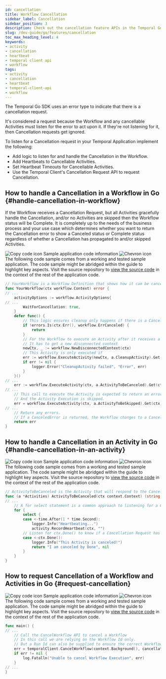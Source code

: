 ```yaml
---
id: cancellation
title: Workflow Cancellation
sidebar_label: Cancellation
sidebar_position: 3
description: Check out the cancellation feature APIs in the Temporal Go SDK.
slug: /dev-guide/go/features/cancellation
toc_max_heading_level: 4
keywords:
- activity
- cancellation
- heartbeat
- temporal client api
- workflow
tags:
- activity
- cancellation
- heartbeat
- temporal-client-api
- workflow
---
```


<!-- THIS FILE IS GENERATED. DO NOT EDIT THIS FILE DIRECTLY -->

The Temporal Go SDK uses an error type to indicate that there is a cancellation request.

It's considered a request because the Workflow and any cancellable Activities must listen for the error to act upon it.
If they're not listening for it, then Cancellation requests get ignored.

To listen for a Cancellation request in your Temporal Application implement the following:

- Add logic to listen for and handle the Cancellation in the Workflow.
- Add Heartbeats to Cancellable Activities.
- Set Heartbeat Timeouts for Cancellable Activities.
- Use the Temporal Client's Cancellation Request API to request Cancellation.

## How to handle a Cancellation in a Workflow in Go {#handle-cancellation-in-workflow}

<!-- DO NOT EDIT THIS FILE DIRECTLY.
THIS FILE IS GENERATED from https://github.com/temporalio/documentation-samples-go/blob/edu-1036.sc.00/features/cancellation/workflow.go. -->

If the Workflow receives a Cancellation Request, but all Activities gracefully handle the Cancellation, and/or no Activities are skipped then the Workflow status will be Complete.
It is completely up to the needs of the business process and your use case which determines whether you want to return the Cancellation error to show a Canceled status or Complete status regardless of whether a Cancellation has propagated to and/or skipped Activities.

<div class="copycode-notice-container"><div class="copycode-notice"><img data-style="copycode-icon" src="/icons/copycode.png" alt="Copy code icon" /> Sample application code information <img id="i-a4544090-b06b-4120-83b1-896a1d814d69" data-event="clickable-copycode-info" data-style="chevron-icon" src="/icons/chevron.png" alt="Chevron icon" /></div><div id="copycode-info-a4544090-b06b-4120-83b1-896a1d814d69" class="copycode-info">The following code sample comes from a working and tested sample application. The code sample might be abridged within the guide to highlight key aspects. Visit the source repository to <a href="https://github.com/temporalio/documentation-samples-go/blob/edu-1036.sc.00/features/cancellation/workflow.go">view the source code</a> in the context of the rest of the application code.</div></div>

```go
// YourWorkflow is a Workflow Definition that shows how it can be canceled.
func YourWorkflow(ctx workflow.Context) error {
// ...
	activityOptions := workflow.ActivityOptions{
// ...
		WaitForCancellation: true,
	}
	defer func() {
		// This logic ensures cleanup only happens if there is a Cancelation error
		if !errors.Is(ctx.Err(), workflow.ErrCanceled) {
			return
		}
		// For the Workflow to execute an Activity after it receives a Cancellation Request
		// It has to get a new disconnected context
		newCtx, _ := workflow.NewDisconnectedContext(ctx)
		// This Activity is only executed if
		err := workflow.ExecuteActivity(newCtx, a.CleanupActivity).Get(ctx, nil)
		if err != nil {
			logger.Error("CleanupActivity failed", "Error", err)
		}
	}()
// ...
	err := workflow.ExecuteActivity(ctx, a.ActivityToBeCanceled).Get(ctx, &result)
// ...
	// This call to execute the Activity is expected to return an error "canceled".
	// And the Activity Execution is skipped.
	err = workflow.ExecuteActivity(ctx, a.ActivityToBeSkipped).Get(ctx, nil)
// ...
	// Return any errors.
	// If a CanceledError is returned, the Workflow changes to a Canceled state.
	return err
}
```

## How to handle a Cancellation in an Activity in Go {#handle-cancellation-in-an-activity}

<!-- DO NOT EDIT THIS FILE DIRECTLY.
THIS FILE IS GENERATED from https://github.com/temporalio/documentation-samples-go/blob/edu-1036.sc.00/features/cancellation/activity.go. -->

<div class="copycode-notice-container"><div class="copycode-notice"><img data-style="copycode-icon" src="/icons/copycode.png" alt="Copy code icon" /> Sample application code information <img id="i-42cc75cb-8bec-4e43-bb1d-e9db573ed46c" data-event="clickable-copycode-info" data-style="chevron-icon" src="/icons/chevron.png" alt="Chevron icon" /></div><div id="copycode-info-42cc75cb-8bec-4e43-bb1d-e9db573ed46c" class="copycode-info">The following code sample comes from a working and tested sample application. The code sample might be abridged within the guide to highlight key aspects. Visit the source repository to <a href="https://github.com/temporalio/documentation-samples-go/blob/edu-1036.sc.00/features/cancellation/activity.go">view the source code</a> in the context of the rest of the application code.</div></div>

```go
// ActivityToBeCanceled is the Activity that will respond to the Cancellation Request
func (a *Activities) ActivityToBeCanceled(ctx context.Context) (string, error) {
// ...
	// A for select statement is a common approach to listening for a Cancellation is an Activity
	for {
		select {
		case <-time.After(1 * time.Second):
			logger.Info("Heartbeating...")
			activity.RecordHeartbeat(ctx, "")
		// Listen for ctx.Done() to know if a Cancellation Request has propagated to the Activity.
		case <-ctx.Done():
			logger.Info("This Activity is canceled!")
			return "I am canceled by Done", nil
		}
	}
}
```

## How to request Cancellation of a Workflow and Activities in Go {#request-cancellation}

<!-- DO NOT EDIT THIS FILE DIRECTLY.
THIS FILE IS GENERATED from https://github.com/temporalio/documentation-samples-go/blob/edu-1036.sc.00/features/cancellation/cancel/main.go. -->

<div class="copycode-notice-container"><div class="copycode-notice"><img data-style="copycode-icon" src="/icons/copycode.png" alt="Copy code icon" /> Sample application code information <img id="i-b4492b92-a2c3-4a53-81e7-6a371a4ad480" data-event="clickable-copycode-info" data-style="chevron-icon" src="/icons/chevron.png" alt="Chevron icon" /></div><div id="copycode-info-b4492b92-a2c3-4a53-81e7-6a371a4ad480" class="copycode-info">The following code sample comes from a working and tested sample application. The code sample might be abridged within the guide to highlight key aspects. Visit the source repository to <a href="https://github.com/temporalio/documentation-samples-go/blob/edu-1036.sc.00/features/cancellation/cancel/main.go">view the source code</a> in the context of the rest of the application code.</div></div>

```go
func main() {
// ...
	// Call the CancelWorkflow API to cancel a Workflow
	// In this call we are relying on the Workflow Id only.
	// But a Run Id can also be supplied to ensure the correct Workflow is Canceled.
	err = temporalClient.CancelWorkflow(context.Background(), cancellation.WorkflowId, "")
	if err != nil {
		log.Fatalln("Unable to cancel Workflow Execution", err)
	}
// ...
}
```
